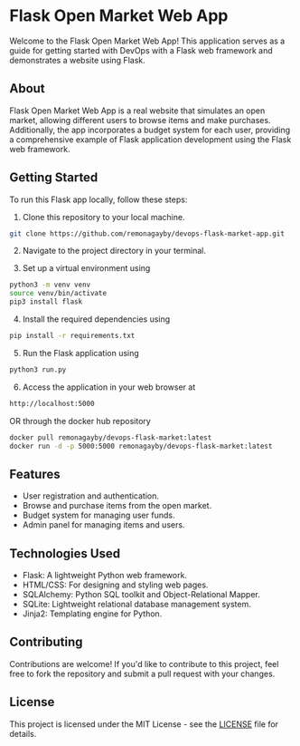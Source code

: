 # Flask Open Market Web App

Welcome to the Flask Open Market Web App! This application serves as a guide for getting started with DevOps with a Flask web framework and demonstrates a website using Flask.

## About

Flask Open Market Web App is a real website that simulates an open market, allowing different users to browse items and make purchases. Additionally, the app incorporates a budget system for each user, providing a comprehensive example of Flask application development using the Flask web framework. 

## Getting Started

To run this Flask app locally, follow these steps:

1. Clone this repository to your local machine.

``` bash
git clone https://github.com/remonagayby/devops-flask-market-app.git
```
2. Navigate to the project directory in your terminal.

3. Set up a virtual environment using

```bash
python3 -m venv venv
source venv/bin/activate
pip3 install flask
```

4. Install the required dependencies using

```bash
pip install -r requirements.txt
```

5. Run the Flask application using

```bash
python3 run.py
```

6. Access the application in your web browser at

```bash
http://localhost:5000
```

OR through the docker hub repository

```bash
docker pull remonagayby/devops-flask-market:latest
docker run -d -p 5000:5000 remonagayby/devops-flask-market:latest
``` 


## Features

- User registration and authentication.
- Browse and purchase items from the open market.
- Budget system for managing user funds.
- Admin panel for managing items and users.

## Technologies Used

- Flask: A lightweight Python web framework.
- HTML/CSS: For designing and styling web pages.
- SQLAlchemy: Python SQL toolkit and Object-Relational Mapper.
- SQLite: Lightweight relational database management system.
- Jinja2: Templating engine for Python.

## Contributing

Contributions are welcome! If you'd like to contribute to this project, feel free to fork the repository and submit a pull request with your changes.

## License

This project is licensed under the MIT License - see the [LICENSE](LICENSE) file for details.

